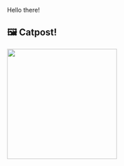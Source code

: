 Hello there!



## 🖼️ Catpost!

<sub>
    <img src="https://cdn2.thecatapi.com/images/b1h.jpg" height="256">
</sub>

